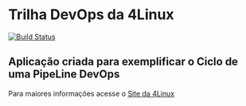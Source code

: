 # Trilha DevOps da 4Linux

<!-- Altere a Flag abaixo com sua URL do Travis -->
[![Build Status](https://travis-ci.com/gabbyRamos/DevOpsLab-HelloWorld.svg?branch=master)](https://travis-ci.com/gabbyRamos/DevOpsLab-HelloWorld)

## Aplicação criada para exemplificar o Ciclo de uma PipeLine DevOps


Para maiores informações acesse o [Site da 4Linux](https://www.4linux.com.br/cursos/devops)
